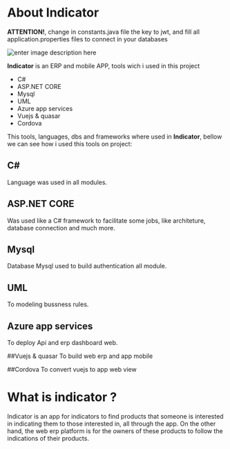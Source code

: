 
# About Indicator
**ATTENTION!**, change in constants.java file the key to jwt, and fill all application.properties files to connect in your databases

![enter image description here](https://i.ibb.co/71M9G9P/Novo-Projeto.png)

**Indicator** is an ERP and mobile APP, tools wich i used in this project

 - C#
 - ASP.NET CORE
 - Mysql
 - UML
 - Azure app services
 - Vuejs & quasar
 - Cordova

This tools, languages, dbs and frameworks where used in **Indicator**, bellow we can see how i used this tools on project:

## C#
Language was used in all modules.

## ASP.NET CORE
Was used like a C# framework to facilitate some jobs, like architeture, database connection and much more.

## Mysql
Database Mysql used to build authentication all module.

## UML
To modeling bussness rules.

## Azure app services
To deploy Api and erp dashboard web.

##Vuejs & quasar
To build web erp and app mobile

##Cordova
To convert vuejs to app web view

# What is indicator ?
Indicator is an app for indicators to find products that someone is interested in indicating them to those interested in, 
all through the app. On the other hand, the web erp platform is for the owners of these products to follow the indications of their products. 

		
